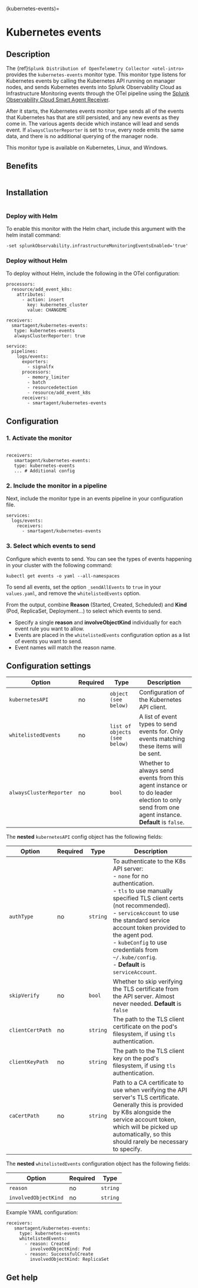 (kubernetes-events)=

# Kubernetes events
<meta name="Description" content="Use this Splunk Observability Cloud integration for the Kubernetes events monitor. See benefits, install, configuration, and metrics">

## Description

The {ref}`Splunk Distribution of OpenTelemetry Collector <otel-intro>` provides the `kubernetes-events` monitor type. This monitor type listens for Kubernetes events by calling the Kubernetes API running on manager nodes, and sends Kubernetes events into Splunk Observability Cloud as Infrastructure Monitoring events through the OTel pipeline using the [Splunk Observability Cloud Smart Agent Receiver](https://github.com/signalfx/splunk-otel-collector/tree/main/internal/receiver/smartagentreceiver). 

After it starts, the Kubernetes events monitor type sends all of the events that Kubernetes has that are still persisted, and any new events as they come in. The various agents decide which instance will lead and sends event. If ``alwaysClusterReporter`` is set to ``true``, every node emits the same data, and there is no additional querying of the manager node. 

This monitor type is available on Kubernetes, Linux, and Windows.

## Benefits

```{include} /_includes/benefits-events.md
```
## Installation

```{include} /_includes/collector-installation.md
```

### Deploy with Helm

To enable this monitor with the Helm chart, include this argument with the helm install command:

```
-set splunkObservability.infrastructureMonitoringEventsEnabled='true'
```

### Deploy without Helm

To deploy without Helm, include the following in the OTel configuration: 

```
processors:
  resource/add_event_k8s:
    attributes:
      - action: insert
        key: kubernetes_cluster
        value: CHANGEME

receivers:
  smartagent/kubernetes-events:
   type: kubernetes-events
   alwaysClusterReporter: true

service:
  pipelines:
    logs/events:
      exporters:
        - signalfx
      processors:
        - memory_limiter
        - batch
        - resourcedetection
        - resource/add_event_k8s
      receivers:
        - smartagent/kubernetes-events        
```

## Configuration

### 1. Activate the monitor

```{include} /_includes/configuration.md
```

```
receivers:
   smartagent/kubernetes-events:
   type: kubernetes-events
   ... # Additional config
```

### 2. Include the monitor in a pipeline

Next, include the monitor type in an events pipeline in your configuration file. 

```
services:
  logs/events:
    receivers:
      - smartagent/kubernetes-events
```

### 3. Select which events to send

Configure which events to send. You can see the types of events happening in your cluster with the following command:

```
kubectl get events -o yaml --all-namespaces
```

To send all events, set the option ``_sendAllEvents`` to ``true`` in your ``values.yaml``, and remove the ``whitelistedEvents`` option.

From the output, combine **Reason** (Started, Created, Scheduled) and **Kind** (Pod, ReplicaSet, Deployment…) to select which events to send. 
- Specify a single **reason** and **involveObjectKind** individually for each event rule you want to allow.
- Events are placed in the `whitelistedEvents` configuration option as a list of events you want to send. 
- Event names will match the reason name.

## Configuration settings

| Option | Required | Type | Description |
| --- | --- | --- | --- |
| `kubernetesAPI` | no | `object (see below)` | Configuration of the Kubernetes API client. |
| `whitelistedEvents` | no | `list of objects (see below)` | A list of event types to send events for.  Only events matching these items will be sent. |
| `alwaysClusterReporter` | no | `bool` | Whether to always send events from this agent instance or to do leader election to only send from one agent instance. **Default** is `false`. |


The **nested** `kubernetesAPI` config object has the following fields:

| Option | Required | Type | Description |
| --- | --- | --- | --- |
| `authType` | no | `string` | To authenticate to the K8s API server: <br> - `none` for no authentication.<br> - `tls` to use manually specified TLS client certs (not recommended). <br> - `serviceAccount` to use the standard service account token provided to the agent pod. <br> - `kubeConfig` to use credentials from `~/.kube/config`. <br> - **Default** is `serviceAccount`. |
| `skipVerify` | no | `bool` | Whether to skip verifying the TLS certificate from the API server.  Almost never needed. **Default** is `false` |
| `clientCertPath` | no | `string` | The path to the TLS client certificate on the pod's filesystem, if using `tls` authentication. |
| `clientKeyPath` | no | `string` | The path to the TLS client key on the pod's filesystem, if using `tls` authentication. |
| `caCertPath` | no | `string` | Path to a CA certificate to use when verifying the API server's TLS certificate.  Generally this is provided by K8s alongside the service account token, which will be picked up automatically, so this should rarely be necessary to specify. |

The **nested** `whitelistedEvents` configuration object has the following fields:

| Option | Required | Type | 
| --- | --- | --- | 
| `reason` | no | `string` | 
| `involvedObjectKind` | no | `string` | 

Example YAML configuration:

```
receivers:
   smartagent/kubernetes-events:
     type: kubernetes-events
     whitelistedEvents:
       - reason: Created
         involvedObjectKind: Pod
       - reason: SuccessfulCreate
         involvedObjectKind: ReplicaSet
```

## Get help

```{include} /_includes/troubleshooting.md
```
